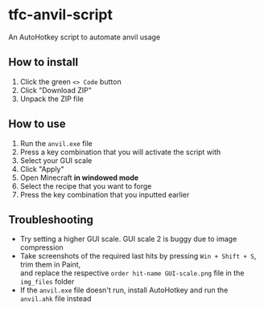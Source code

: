 # tfc-anvil-script
An AutoHotkey script to automate anvil usage

## How to install
1. Click the green `<> Code` button
2. Click "Download ZIP"
3. Unpack the ZIP file

## How to use
1. Run the `anvil.exe` file
2. Press a key combination that you will activate the script with
3. Select your GUI scale
4. Click "Apply"
5. Open Minecraft **in windowed mode**
6. Select the recipe that you want to forge
7. Press the key combination that you inputted earlier

## Troubleshooting
- Try setting a higher GUI scale. GUI scale 2 is buggy due to image compression
- Take screenshots of the required last hits by pressing `Win + Shift + S`, trim them in Paint,  
and replace the respective `order hit-name GUI-scale.png` file in the `img_files` folder
- If the `anvil.exe` file doesn't run, install AutoHotkey and run the `anvil.ahk` file instead
